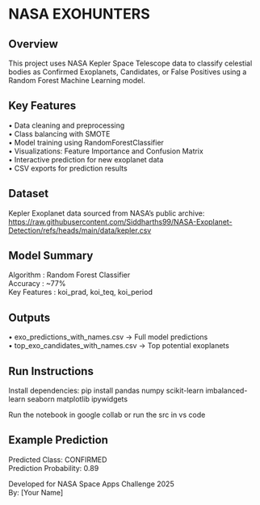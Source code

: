 NASA EXOHUNTERS
========================

Overview
--------
This project uses NASA Kepler Space Telescope data to classify celestial bodies
as Confirmed Exoplanets, Candidates, or False Positives using a Random Forest 
Machine Learning model.

Key Features
-------------
• Data cleaning and preprocessing  
• Class balancing with SMOTE  
• Model training using RandomForestClassifier  
• Visualizations: Feature Importance and Confusion Matrix  
• Interactive prediction for new exoplanet data  
• CSV exports for prediction results  

Dataset
--------
Kepler Exoplanet data sourced from NASA’s public archive:
https://raw.githubusercontent.com/Siddharths99/NASA-Exoplanet-Detection/refs/heads/main/data/kepler.csv

Model Summary
--------------
Algorithm : Random Forest Classifier  
Accuracy  : ~77%  
Key Features : koi_prad, koi_teq, koi_period  

Outputs
--------
• exo_predictions_with_names.csv  → Full model predictions  
• top_exo_candidates_with_names.csv  → Top potential exoplanets  

Run Instructions
-----------------
Install dependencies:
    pip install pandas numpy scikit-learn imbalanced-learn seaborn matplotlib ipywidgets

Run the notebook in google collab or run the src in vs code

Example Prediction
-------------------
Predicted Class: CONFIRMED  
Prediction Probability: 0.89

Developed for NASA Space Apps Challenge 2025  
By: [Your Name]




